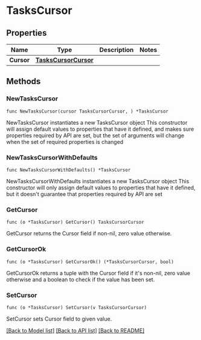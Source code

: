 # TasksCursor

## Properties

Name | Type | Description | Notes
------------ | ------------- | ------------- | -------------
**Cursor** | [**TasksCursorCursor**](TasksCursorCursor.md) |  | 

## Methods

### NewTasksCursor

`func NewTasksCursor(cursor TasksCursorCursor, ) *TasksCursor`

NewTasksCursor instantiates a new TasksCursor object
This constructor will assign default values to properties that have it defined,
and makes sure properties required by API are set, but the set of arguments
will change when the set of required properties is changed

### NewTasksCursorWithDefaults

`func NewTasksCursorWithDefaults() *TasksCursor`

NewTasksCursorWithDefaults instantiates a new TasksCursor object
This constructor will only assign default values to properties that have it defined,
but it doesn't guarantee that properties required by API are set

### GetCursor

`func (o *TasksCursor) GetCursor() TasksCursorCursor`

GetCursor returns the Cursor field if non-nil, zero value otherwise.

### GetCursorOk

`func (o *TasksCursor) GetCursorOk() (*TasksCursorCursor, bool)`

GetCursorOk returns a tuple with the Cursor field if it's non-nil, zero value otherwise
and a boolean to check if the value has been set.

### SetCursor

`func (o *TasksCursor) SetCursor(v TasksCursorCursor)`

SetCursor sets Cursor field to given value.



[[Back to Model list]](../README.md#documentation-for-models) [[Back to API list]](../README.md#documentation-for-api-endpoints) [[Back to README]](../README.md)


